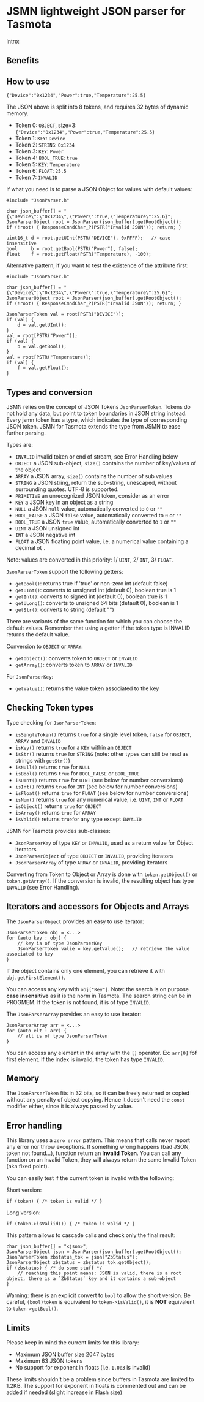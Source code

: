 # JSMN lightweight JSON parser for Tasmota

Intro:

## Benefits

## How to use

`{"Device":"0x1234","Power":true,"Temperature":25.5}`

The JSON above is split into 8 tokens, and requires 32 bytes of dynamic memory.

- Token 0: `OBJECT`, size=3: `{"Device":"0x1234","Power":true,"Temperature":25.5}`
- Token 1: `KEY`: `Device`
- Token 2: `STRING`: `0x1234`
- Token 3: `KEY`: `Power`
- Token 4: `BOOL_TRUE`: `true`
- Token 5: `KEY`: `Temperature`
- Token 6: `FLOAT`: `25.5`
- Token 7: `INVALID`

If what you need is to parse a JSON Object for values with default values:
```
#include "JsonParser.h"

char json_buffer[] = "{\"Device\":\"0x1234\",\"Power\":true,\"Temperature\":25.6}";
JsonParserObject root = JsonParser(json_buffer).getRootObject();
if (!root) { ResponseCmndChar_P(PSTR("Invalid JSON")); return; }

uint16_t d = root.getUInt(PSTR("DEVICE"), 0xFFFF);   // case insensitive
bool     b = root.getBool(PSTR("Power"), false);
float    f = root.getFloat(PSTR("Temperature), -100);
```

Alternative pattern, if you want to test the existence of the attribute first:
```
#include "JsonParser.h"

char json_buffer[] = "{\"Device\":\"0x1234\",\"Power\":true,\"Temperature\":25.6}";
JsonParserObject root = JsonParser(json_buffer).getRootObject();
if (!root) { ResponseCmndChar_P(PSTR("Invalid JSON")); return; }

JsonParserToken val = root[PSTR("DEVICE")];
if (val) {
    d = val.getUInt();
}
val = root[PSTR("Power")];
if (val) {
    b = val.getBool();
}
val = root[PSTR("Temperature)];
if (val) {
    f = val.getFloat();
}
```

## Types and conversion

JSMN relies on the concept of JSON Tokens `JsonParserToken`. Tokens do not hold any data, but point to token boundaries in JSON string instead. Every jsmn token has a type, which indicates the type of corresponding JSON token. JSMN for Tasmota extends the type from JSMN to ease further parsing.

Types are:
- `INVALID` invalid token or end of stream, see Error Handling below
- `OBJECT` a JSON sub-object, `size()` contains the number of key/values of the object
- `ARRAY` a JSON array, `size()` contains the number of sub values
- `STRING` a JSON string, return the sub-string, unescaped, without surrounding quotes. UTF-8 is supported.
- `PRIMITIVE` an unrecognized JSON token, consider as an error
- `KEY` a JSON key in an object as a string
- `NULL` a JSON `null` value, automatically converted to `0` or `""`
- `BOOL_FALSE` a JSON `false` value, automatically converted to `0` or `""`
- `BOOL_TRUE` a JSON `true` value, automatically converted to `1` or `""`
- `UINT` a JSON unsigned int
- `INT` a JSON negative int
- `FLOAT` a JSON floating point value, i.e. a numerical value containing a decimal ot `.`

Note: values are converted in this priority: 1/ `UINT`, 2/ `INT`, 3/ `FLOAT`.

`JsonParserToken` support the following getters:
- `getBool()`: returns true if 'true' or non-zero int (default false)
- `getUInt()`: converts to unsigned int (default 0), boolean true is 1
- `getInt()`: converts to signed int (default 0), boolean true is 1
- `getULong()`: converts to unsigned 64 bits (default 0), boolean is 1
- `getStr()`: converts to string (default "")

There are variants of the same function for which you can choose the default values. Remember that using a getter if the token type is INVALID returns the default value.

Conversion to `OBJECT` or `ARRAY`:
- `getObject()`: converts token to `OBJECT` or `INVALID`
- `getArray()`: converts token to `ARRAY` or `INVALID`

For `JsonParserKey`:
- `getValue()`: returns the value token associated to the key

## Checking Token types

Type checking for `JsonParserToken`:
- `isSingleToken()` returns `true` for a single level token, `false` for `OBJECT`, `ARRAY` and `INVALID`
- `isKey()` returns `true` for a `KEY` within an `OBJECT`
- `isStr()` returns `true` for `STRING` (note: other types can still be read as strings with `getStr()`)
- `isNull()` returns `true` for `NULL`
- `isBool()` returns `true` for `BOOL_FALSE` or `BOOL_TRUE`
- `isUInt()` returns `true` for `UINT` (see below for number conversions)
- `isInt()` returns `true` for `INT` (see below for number conversions)
- `isFloat()` returns `true` for `FLOAT` (see below for number conversions)
- `isNum()` returns `true` for any numerical value, i.e. `UINT`, `INT` or `FLOAT`
- `isObject()` returns `true` for `OBJECT`
- `isArray()` returns `true` for `ARRAY`
- `isValid()` returns `true`for any type except `INVALID`

JSMN for Tasmota provides sub-classes:
- `JsonParserKey` of type `KEY` or `INVALID`, used as a return value for Object iterators
- `JsonParserObject` of type `OBJECT` or `INVALID`, providing iterators
- `JsonParserArray` of type `ARRAY` or `INVALID`, providing iterators

Converting from Token to Object or Array is done with `token.getObject()` or `token.getArray()`. If the conversion is invalid, the resulting object has type `INVALID` (see Error Handling).

## Iterators and accessors for Objects and Arrays

The `JsonParserObject` provides an easy to use iterator:
```
JsonParserToken obj = <...>
for (auto key : obj) {
    // key is of type JsonParserKey
    JsonParserToken valie = key.getValue();   // retrieve the value associated to key
}
```

If the object contains only one element, you can retrieve it with `obj.getFirstElement()`.

You can access any key with `obj["Key"]`. Note: the search is on purpose **case insensitive** as it is the norm in Tasmota. The search string can be in PROGMEM. If the token is not found, it is of type `INVALID`.

The `JsonParserArray` provides an easy to use iterator:
```
JsonParserArray arr = <...>
for (auto elt : arr) {
    // elt is of type JsonParserToken
}
```

You can access any element in the array with the `[]` operator. Ex: `arr[0]` fof first element. If the index is invalid, the token has type `INVALID`.

## Memory

The `JsonParserToken` fits in 32 bits, so it can be freely returned or copied without any penalty of object copying. Hence it doesn't need the `const` modifier either, since it is always passed by value.

## Error handling

This library uses a `zero error` pattern. This means that calls never report any error nor throw exceptions. If something wrong happens (bad JSON, token not found...), function return an **Invalid Token**. You can call any function on an Invalid Token, they will always return the same Invalid Token (aka fixed point).

You can easily test if the current token is invalid with the following:

Short version:
```
if (token) { /* token is valid */ }
```

Long version:
```
if (token->isValiid()) { /* token is valid */ }
```

This pattern allows to cascade calls and check only the final result:
```
char json_buffer[] = "<json>";
JsonParserObject json = JsonParser(json_buffer).getRootObject();
JsonParserToken zbstatus_tok = json["ZbStatus"];
JsonParserObject zbstatus = zbstatus_tok.getObject();
if (zbstatus) { /* do some stuff */
    // reaching this point means: JSON is valid, there is a root object, there is a `ZbStatus` key and it contains a sub-object
}
```

Warning: there is an explicit convert to `bool` to allow the short version. Be careful, `(bool)token` is equivalent to `token->isValid()`, it is **NOT** equivalent to `token->getBool()`.

## Limits

Please keep in mind the current limits for this library:
- Maximum JSON buffer size 2047 bytes
- Maximum 63 JSON tokens
- No support for exponent in floats (i.e. `1.0e3` is invalid)

These limits shouldn't be a problem since buffers in Tasmota are limited to 1.2KB. The support for exponent in floats is commented out and can be added if needed (slight increase in Flash size)
